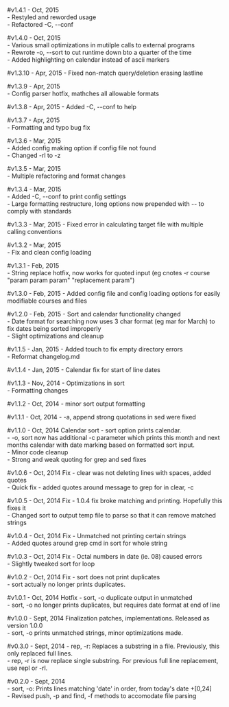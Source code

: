 #v1.4.1 - Oct, 2015  
  \- Restyled and reworded usage  
  \- Refactored -C, --conf  

#v1.4.0 - Oct, 2015  
  \- Various small optimizations in mutilple calls to external programs  
  \- Rewrote -o, --sort to cut runtime down bto a quarter of the time  
  \- Added highlighting on calendar instead of ascii markers

#v1.3.10 - Apr, 2015
  \- Fixed non-match query/deletion erasing lastline  

#v1.3.9 - Apr, 2015  
  \- Config parser hotfix, mathches all allowable formats  

#v1.3.8 - Apr, 2015
  \- Added -C, --conf to help  

#v1.3.7 - Apr, 2015  
  \- Formatting and typo bug fix  

#v1.3.6 - Mar, 2015  
  \- Added config making option if config file not found  
  \- Changed -rl to -z  

#v1.3.5 - Mar, 2015  
  \- Multiple refactoring and format changes 

#v1.3.4 - Mar, 2015  
  \- Added -C, --conf to print config settings  
  \- Large formatting restructure, long options now prepended with -- to comply with standards  

#v1.3.3 - Mar, 2015
  \- Fixed error in calculating target file with multiple calling conventions  

#v1.3.2 - Mar, 2015  
  \- Fix and clean config loading  

#v1.3.1 - Feb, 2015  
  \- String replace hotfix, now works for quoted input (eg cnotes -r course "param param param" "replacement param")  

#v1.3.0 - Feb, 2015
  \- Added config file and config loading options for easily modifiable courses and files  

#v1.2.0 - Feb, 2015
  \- Sort and calendar functionality changed  
    \- Date format for searching now uses 3 char format (eg mar for March) to fix dates being sorted improperly  
  \- Slight optimizations and cleanup  

#v1.1.5 - Jan, 2015
  \- Added touch to fix empty directory errors  
  \- Reformat changelog.md  

#v1.1.4 - Jan, 2015
  \- Calendar fix for start of line dates  

#v1.1.3 - Nov, 2014
  \- Optimizations in sort  
  \- Formatting changes  

#v1.1.2 - Oct, 2014
  \- minor sort output formatting  

#v1.1.1 - Oct, 2014
  \- -a, append strong quotations in sed were fixed  

#v1.1.0 - Oct, 2014
Calendar sort - sort option prints calendar.  
  \- -o, sort now has additional -c parameter which prints this month and next months calendar with date marking based on formatted sort input.  
  \- Minor code cleanup  
  \- Strong and weak quoting for grep and sed fixes  

#v1.0.6 - Oct, 2014
Fix - clear was not deleting lines with spaces, added quotes  
  \- Quick fix - added quotes around message to grep for in clear, -c  

#v1.0.5 - Oct, 2014
Fix - 1.0.4 fix broke matching and printing. Hopefully this fixes it  
  \- Changed sort to output temp file to parse so that it can remove matched strings  

#v1.0.4 - Oct, 2014
Fix - Unmatched not printing certain strings  
  \- Added quotes around grep cmd in sort for whole string  

#v1.0.3 - Oct, 2014
Fix - Octal numbers in date (ie. 08) caused errors  
  \- Slightly tweaked sort for loop  

#v1.0.2 - Oct, 2014
Fix - sort does not print duplicates  
  \- sort actually no longer prints duplicates.  

#v1.0.1 - Oct, 2014
Hotfix - sort, -o duplicate output in unmatched  
  \- sort, -o no longer prints duplicates, but requires date format at end of line  

#v1.0.0 - Sept, 2014
Finalization patches, implementations. Released as version 1.0.0  
  \- sort, -o prints unmatched strings, minor optimizations made.  

#v0.3.0 - Sept, 2014
  \- rep, -r: Replaces a substring in a file. Previously, this only replaced full lines.  
  \- rep, -r is now replace single substring. For previous full line replacement, use repl or -rl.  

#v0.2.0 - Sept, 2014  
  \- sort, -o: Prints lines matching 'date' in order, from today's date +[0,24]  
  \- Revised push, -p and find, -f methods to accomodate file parsing  
